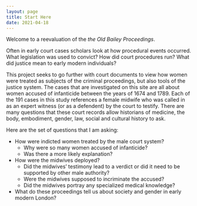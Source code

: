 ```yaml
---
layout: page
title: Start Here
date: 2021-04-18
---
```

Welcome to a reevaluation of the <em>the Old Bailey Proceedings</em>. 

 Often in early court cases scholars look at how procedural events occurred. What legislation was used to convict? How did court procedures run? What did justice mean to early modern individuals? 

 
 This project seeks to go further with court documents to view how women were treated as subjects of the criminal proceedings, but also tools of the justice system. The cases that are investigated on this site are all about women accused of infanticide between the years of 1674 and 1789. Each of the 191 cases in this study references a female midwife who was called in as an expert witness (or as a defendent) by the court to testify. There are many questions that these court records allow historians of medicine, the body, embodiment, gender, law, social and cultural history to ask.

Here are the set of questions that I am asking:

- How were indicted women treated by the male court system?
  - Why were so many women accused of infanticide?
  - Was there a more likely explanation?
- How were the midwives deployed?
  - Did the midwives’ testimony lead to a verdict or did it need to be supported by other male authority?
  - Were the midwives supposed to incriminate the accused?
  - Did the midwives portray any specialized medical knowledge?
- What do these proceedings tell us about society and gender in early modern London?